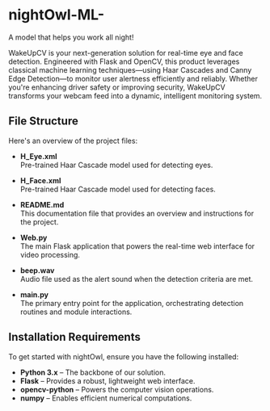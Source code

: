 # nightOwl-ML-
A model that helps you work all night!


WakeUpCV is your next-generation solution for real-time eye and face detection. Engineered with Flask and OpenCV, this product leverages classical machine learning techniques—using Haar Cascades and Canny Edge Detection—to monitor user alertness efficiently and reliably. Whether you're enhancing driver safety or improving security, WakeUpCV transforms your webcam feed into a dynamic, intelligent monitoring system.

## File Structure

Here's an overview of the project files:

- **H_Eye.xml**  
  Pre-trained Haar Cascade model used for detecting eyes.

- **H_Face.xml**  
  Pre-trained Haar Cascade model used for detecting faces.

- **README.md**  
  This documentation file that provides an overview and instructions for the project.

- **Web.py**  
  The main Flask application that powers the real-time web interface for video processing.

- **beep.wav**  
  Audio file used as the alert sound when the detection criteria are met.

- **main.py**  
  The primary entry point for the application, orchestrating detection routines and module interactions.

## Installation Requirements

To get started with nightOwl, ensure you have the following installed:

- **Python 3.x** – The backbone of our solution.
- **Flask** – Provides a robust, lightweight web interface.
- **opencv-python** – Powers the computer vision operations.
- **numpy** – Enables efficient numerical computations.
